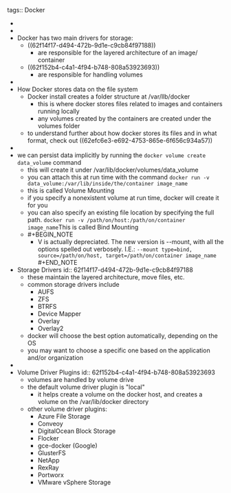 tags:: Docker

-
-
- Docker has two main drivers for storage:
	- ((62f14f17-d494-472b-9d1e-c9cb84f97188))
		- are responsible for the layered architecture of an image/ container
	- ((62f152b4-c4a1-4f94-b748-808a53923693))
		- are responsible for handling volumes
-
- How Docker stores data on the file system
	- Docker install creates a folder structure at /var/llb/docker
		- this is where docker stores files related to images and containers running locally
		- any volumes created by the containers are created under the volumes folder
	- to understand further about how docker stores its files and in what format, check out ((62efc6e3-e692-4753-865e-6f656c934a57))
-
- we can persist data implicitly by running the `docker volume create data_volume` command
	- this will create it under /var/lib/docker/volumes/data_volume
	- you can attach this at run time with the command `docker run -v data_volume:/var/lib/inside/the/container image_name`
	- this is called Volume Mounting
	- if you specify a nonexistent volume at run time, docker will create it for you
	- you can also specify an existing file location by specifying the full path. `docker run -v /path/on/host:/path/on/container image_name`This is called Bind Mounting
	- #+BEGIN_NOTE
	  - V is actually depreciated. The new version is --mount, with all the options spelled out verbosely. I.E.: `--mount type=bind, source=/path/on/host, target=/path/on/container image_name`
	  #+END_NOTE
- Storage Drivers
  id:: 62f14f17-d494-472b-9d1e-c9cb84f97188
	- these maintain the layered architecture, move files, etc.
	- common storage drivers include
		- AUFS
		- ZFS
		- BTRFS
		- Device Mapper
		- Overlay
		- Overlay2
	- docker will choose the best option automatically, depending on the OS
	- you may want to choose a specific one based on the application and/or organization
-
- Volume Driver Plugins
  id:: 62f152b4-c4a1-4f94-b748-808a53923693
	- volumes are handled by volume drive
	- the default volume driver plugin is "local"
		- it helps create a volume on the docker host, and creates a volume on the /var/lib/docker directory
	- other volume driver plugins:
		- Azure File Storage
		- Conveoy
		- DigitalOcean Block Storage
		- Flocker
		- gce-docker (Google)
		- GlusterFS
		- NetApp
		- RexRay
		- Portworx
		- VMware vSphere Storage